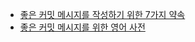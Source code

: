 - [좋은 커밋 메시지를 작성하기 위한 7가지 약속](https://meetup.toast.com/posts/106)
- [좋은 커밋 메시지를 위한 영어 사전](https://blog.ull.im/engineering/2019/03/10/logs-on-git.html)
